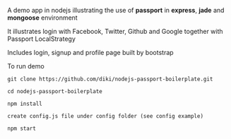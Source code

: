 A demo app in nodejs illustrating the use of **passport** in **express**, **jade** and **mongoose** environment

It illustrates login with Facebook, Twitter, Github and Google together with Passport LocalStrategy

Includes login, signup and profile page built by bootstrap

To run demo

    git clone https://github.com/diki/nodejs-passport-boilerplate.git

    cd nodejs-passport-boilerplate

    npm install

    create config.js file under config folder (see config example)
    
    npm start